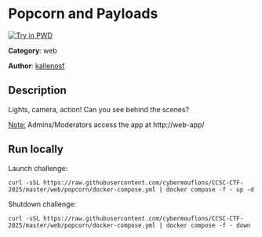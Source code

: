 # Popcorn and Payloads

[![Try in PWD](https://raw.githubusercontent.com/play-with-docker/stacks/master/assets/images/button.png)](https://labs.play-with-docker.com/?stack=https://raw.githubusercontent.com/cybermouflons/CCSC-CTF-2025/master/web/popcorn/docker-compose.yml)


**Category**: web

**Author**: [kallenosf](https://github.com/kallenosf)

## Description

Lights, camera, action! Can you see behind the scenes?

<u>Note:</u> Admins/Moderators access the app at http://web-app/


## Run locally

Launch challenge:
```
curl -sSL https://raw.githubusercontent.com/cybermouflons/CCSC-CTF-2025/master/web/popcorn/docker-compose.yml | docker compose -f - up -d
```

Shutdown challenge:
```
curl -sSL https://raw.githubusercontent.com/cybermouflons/CCSC-CTF-2025/master/web/popcorn/docker-compose.yml | docker compose -f - down
```
